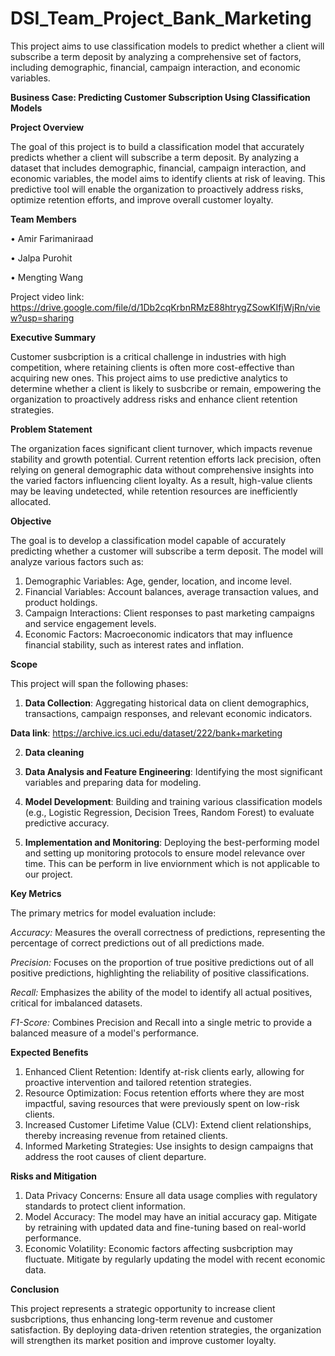 # DSI_Team_Project_Bank_Marketing
This project aims to use classification models to predict whether a client will subscribe a term deposit by analyzing a comprehensive set of factors, including demographic, financial, campaign interaction, and economic variables.




**Business Case: Predicting Customer Subscription Using Classification Models**

**Project Overview**

The goal of this project is to build a classification model that accurately predicts whether a client will subscribe a term deposit. By analyzing a dataset that includes demographic, financial, campaign interaction, and economic variables, the model aims to identify clients at risk of leaving. This predictive tool will enable the organization to proactively address risks, optimize retention efforts, and improve overall customer loyalty.

**Team Members**

•	Amir Farimaniraad

•	Jalpa Purohit

•	Mengting Wang

Project video link: https://drive.google.com/file/d/1Db2cqKrbnRMzE88htrygZSowKIfjWjRn/view?usp=sharing

**Executive Summary**

Customer susbcription is a critical challenge in industries with high competition, where retaining clients is often more cost-effective than acquiring new ones. This project aims to use predictive analytics to determine whether a client is likely to susbcribe or remain, empowering the organization to proactively address  risks and enhance client retention strategies.

**Problem Statement**

The organization faces significant client turnover, which impacts revenue stability and growth potential. Current retention efforts lack precision, often relying on general demographic data without comprehensive insights into the varied factors influencing client loyalty. As a result, high-value clients may be leaving undetected, while retention resources are inefficiently allocated.

**Objective**

The goal is to develop a classification model capable of accurately predicting whether a customer will subscribe a term deposit. The model will analyze various factors such as:

1.	Demographic Variables: Age, gender, location, and income level.
2.	Financial Variables: Account balances, average transaction values, and product holdings.
3.	Campaign Interactions: Client responses to past marketing campaigns and service engagement levels.
4.	Economic Factors: Macroeconomic indicators that may influence financial stability, such as interest rates and inflation.
   
**Scope**

This project will span the following phases:

1. **Data Collection**: Aggregating historical data on client demographics, transactions, campaign responses, and relevant economic indicators.

**Data link**: https://archive.ics.uci.edu/dataset/222/bank+marketing  

2. **Data cleaning**

3. **Data Analysis and Feature Engineering**: Identifying the most significant variables and preparing data for modeling.

4. **Model Development**: Building and training various classification models (e.g., Logistic Regression, Decision Trees, Random Forest) to evaluate predictive accuracy.

5. **Implementation and Monitoring**: Deploying the best-performing model and setting up monitoring protocols to ensure model relevance over time. This can be perform in live enviornment which is not applicable to our project.


**Key Metrics**

The primary metrics for model evaluation include:

*Accuracy:* Measures the overall correctness of predictions, representing the percentage of correct predictions out of all predictions made.

*Precision:* Focuses on the proportion of true positive predictions out of all positive predictions, highlighting the reliability of positive classifications.

*Recall:* Emphasizes the ability of the model to identify all actual positives, critical for imbalanced datasets.

*F1-Score:* Combines Precision and Recall into a single metric to provide a balanced measure of a model's performance.

**Expected Benefits**

1.	Enhanced Client Retention: Identify at-risk clients early, allowing for proactive intervention and tailored retention strategies.
2.	Resource Optimization: Focus retention efforts where they are most impactful, saving resources that were previously spent on low-risk clients.
3.	Increased Customer Lifetime Value (CLV): Extend client relationships, thereby increasing revenue from retained clients.
4.	Informed Marketing Strategies: Use insights  to design campaigns that address the root causes of client departure.
   
**Risks and Mitigation**

1.	Data Privacy Concerns: Ensure all data usage complies with regulatory standards to protect client information.
2.	Model Accuracy: The model may have an initial accuracy gap. Mitigate by retraining with updated data and fine-tuning based on real-world performance.
3.	Economic Volatility: Economic factors affecting susbcription may fluctuate. Mitigate by regularly updating the model with recent economic data.
   
**Conclusion**

This project represents a strategic opportunity to increase client susbcriptions, thus enhancing long-term revenue and customer satisfaction. By deploying data-driven retention strategies, the organization will strengthen its market position and improve customer loyalty.
